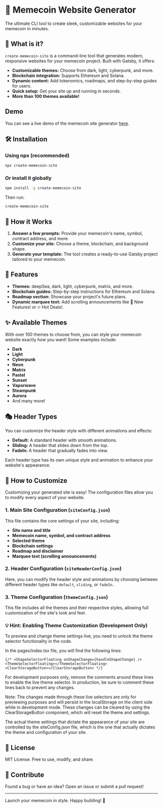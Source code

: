 # 🚀 Memecoin Website Generator

The ultimate CLI tool to create sleek, customizable websites for your memecoin in minutes.

## 🌟 What is it?

`create-memecoin-site` is a command-line tool that generates modern, responsive websites for your memecoin project. Built with Gatsby, it offers:

- **Customizable themes:** Choose from dark, light, cyberpunk, and more.
- **Blockchain integration:** Supports Ethereum and Solana.
- **Dynamic content:** Add tokenomics, roadmaps, and step-by-step guides for users.
- **Quick setup:** Get your site up and running in seconds.
- **More than 100 themes available!**

## Demo

You can see a live demo of the memecoin site generator [here](https://demo-memecoin.netlify.app/).

## 🛠 Installation

### Using npx (recommended)

```sh
npx create-memecoin-site
```

### Or install it globally

```sh
npm install -g create-memecoin-site
```

Then run:

```sh
create-memecoin-site
```

## 🚀 How it Works

1. **Answer a few prompts:** Provide your memecoin's name, symbol, contract address, and more.
2. **Customize your site:** Choose a theme, blockchain, and background shape.
3. **Generate your template:** The tool creates a ready-to-use Gatsby project tailored to your memecoin.

## 🎨 Features

- **Themes:** deepSea, dark, light, cyberpunk, matrix, and more.
- **Blockchain guides:** Step-by-step instructions for Ethereum and Solana.
- **Roadmap section:** Showcase your project's future plans.
- **Dynamic marquee text:** Add scrolling announcements like 🚀 New Features! or 🔥 Hot Deals!.

## ✨ Available Themes

With over 100 themes to choose from, you can style your memecoin website exactly how you want! Some examples include:

- **Dark**
- **Light**
- **Cyberpunk**
- **Neon**
- **Matrix**
- **Pastel**
- **Sunset**
- **Vaporwave**
- **Steampunk**
- **Aurora**
- And many more!

## 🎭 Header Types

You can customize the header style with different animations and effects:

- **Default:** A standard header with smooth animations.
- **Sliding:** A header that slides down from the top.
- **FadeIn:** A header that gradually fades into view.

Each header type has its own unique style and animation to enhance your website's appearance.

## 🔧 How to Customize

Customizing your generated site is easy! The configuration files allow you to modify every aspect of your website.

### 1. Main Site Configuration (`siteConfig.json`)

This file contains the core settings of your site, including:
- **Site name and title**
- **Memecoin name, symbol, and contract address**
- **Selected theme**
- **Blockchain settings**
- **Roadmap and disclaimer**
- **Marquee text (scrolling announcements)**

### 2. Header Configuration (`siteHeaderConfig.json`)

Here, you can modify the header style and animations by choosing between different header types like `default`, `sliding`, or `fadeIn`.

### 3. Theme Configuration (`themeConfig.json`)

This file includes all the themes and their respective styles, allowing full customization of the site's look and feel.

### 💡 Hint: Enabling Theme Customization (Development Only)

To preview and change theme settings live, you need to unlock the theme selector functionality in the code.

In the pages/index.tsx file, you will find the following lines:
```tsx
{/* <ShapeSelectorFloating onShapeChange={handleShapeChange} />
<ThemeSelectorFloating></ThemeSelectorFloating> 
<ClearStorageButton></ClearStorageButton> */}
```

For development purposes only, remove the comments around these lines to enable the live theme selector. In production, be sure to comment these lines back to prevent any changes.

Note: The changes made through these live selectors are only for previewing purposes and will persist in the localStorage on the client side while in development mode. These changes can be cleared by using the ClearStorageButton component, which will reset the theme and settings.

The actual theme settings that dictate the appearance of your site are controlled by the siteConfig.json file, which is the one that actually dictates the theme and configuration of your site.

## 📜 License

MIT License. Free to use, modify, and share.

## 🙌 Contribute

Found a bug or have an idea? Open an issue or submit a pull request!

---

Launch your memecoin in style. Happy building! 🚀

